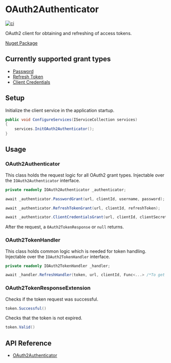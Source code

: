 # OAuth2Authenticator
[![ci](https://github.com/SamhammerAG/OAuth2Authenticator/workflows/CI/badge.svg)](https://github.com/SamhammerAG/OAuth2Authenticator)

OAuth2 client for obtaining and refreshing of access tokens.

[Nuget Package](https://www.nuget.org/packages/OAuth2Authenticator)

## Currently supported grant types
* [Password](https://oauth.net/2/grant-types/password/)
* [Refresh Token](https://oauth.net/2/grant-types/refresh-token/)
* [Client Credentials](https://oauth.net/2/grant-types/client-credentials/)

## Setup
Initialize the client service in the application startup. 
```cs
public void ConfigureServices(IServiceCollection services)
{
    services.InitOAuth2Authenticator();
}
```

## Usage
### OAuth2Authenticator
This class holds the request logic for all OAuth2 grant types. Injectable over the `IOAuth2Authenticator` interface.
```cs
private readonly IOAuth2Authenticator _authenticator;

await _authenticator.PasswordGrant(url, clientId, username, password);

await _authenticator.RefreshTokenGrant(url, clientId, refreshToken);

await _authenticator.ClientCredentialsGrant(url, clientId, clientSecret);
```
After the request, a `OAuth2TokenResponse` or `null` returns.


### OAuth2TokenHandler
This class holds common logic which is needed for token handling. Injectable over the `IOAuth2TokenHandler` interface.
```cs
private readonly IOAuth2TokenHandler _handler;

await _handler.RefreshHandler(token, url, clientId, Func<...> /*To get a new token*/, threshold));
```

### OAuth2TokenResponseExtension
Checks if the token request was successful.
```cs
token.Successful()
```

Checks that the token is not expired.
```cs
token.Valid()
```


## API Reference
* [OAuth2Authenticator](https://www.fuget.org/packages/OAuth2Authenticator)
